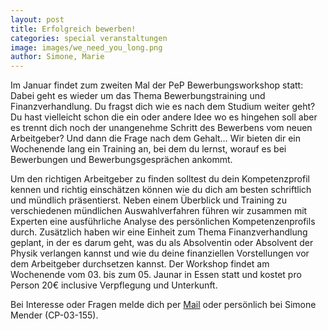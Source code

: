 ```yaml
---
layout: post
title: Erfolgreich bewerben!
categories: special veranstaltungen
image: images/we_need_you_long.png
author: Simone, Marie
---
```


Im Januar findet zum zweiten Mal der PeP Bewerbungsworkshop statt: Dabei geht es wieder um das Thema Bewerbungstraining und Finanzverhandlung. 
Du fragst dich wie es nach dem Studium weiter geht? Du hast vielleicht schon die ein oder andere Idee wo es hingehen soll aber es trennt dich noch der unangenehme Schritt des Bewerbens vom neuen Arbeitgeber? Und dann die Frage nach dem Gehalt…
Wir bieten dir ein Wochenende lang ein Training an, bei dem du lernst, worauf es bei Bewerbungen und Bewerbungsgesprächen ankommt. 

Um den richtigen Arbeitgeber zu finden solltest du dein Kompetenzprofil kennen und richtig einschätzen können wie du dich am besten schriftlich und mündlich präsentierst.
Neben einem Überblick und Training zu verschiedenen mündlichen Auswahlverfahren führen wir zusammen mit Experten eine ausführliche Analyse des persönlichen Kompetenzenprofils durch. 
Zusätzlich haben wir eine Einheit zum Thema Finanzverhandlung geplant, in der es darum geht, was du als Absolventin oder Absolvent der Physik verlangen kannst und wie du deine finanziellen Vorstellungen vor dem Arbeitgeber durchsetzen kannst.
Der Workshop findet am Wochenende vom 03. bis zum 05. Jaunar in Essen statt und kostet pro Person 20€ inclusive Verpflegung und Unterkunft.

Bei Interesse oder Fragen melde dich per [Mail](mailto:workshop@pep-dortmund.org) oder persönlich bei Simone Mender (CP-03-155).
